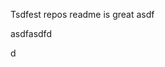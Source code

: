 Tsdfest repos readme is great asdf







asdfasdfd




d











































































































































